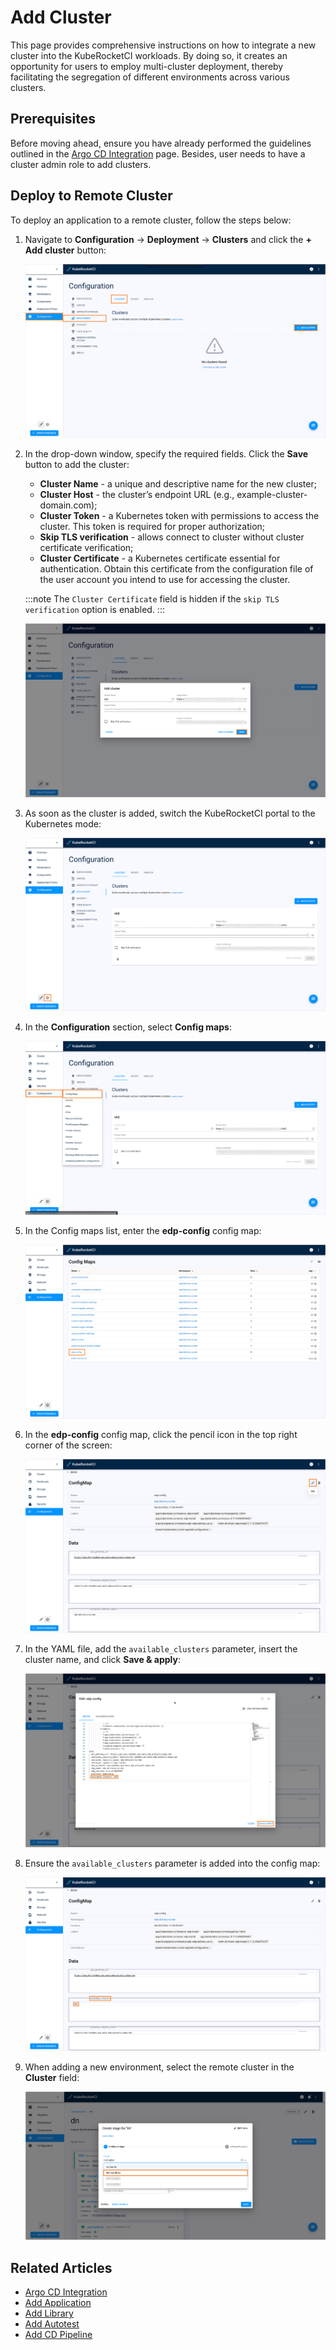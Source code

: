 # Add Cluster

<head>
  <link rel="canonical" href="https://docs.kuberocketci.io/docs/user-guide/add-cluster/" />
</head>

This page provides comprehensive instructions on how to integrate a new cluster into the KubeRocketCI workloads. By doing so, it creates an opportunity for users to employ multi-cluster deployment, thereby facilitating the segregation of different environments across various clusters.

## Prerequisites

Before moving ahead, ensure you have already performed the guidelines outlined in the [Argo CD Integration](../operator-guide/cd/argocd-integration.md#deploy-argo-cd-application-to-remote-cluster-optional) page. Besides, user needs to have a cluster admin role to add clusters.

## Deploy to Remote Cluster

To deploy an application to a remote cluster, follow the steps below:

1. Navigate to **Configuration** -> **Deployment** -> **Clusters** and click the **+ Add cluster** button:

    ![Clusters menu](../assets/user-guide/add_new_cluster.png "Clusters menu")

2. In the drop-down window, specify the required fields. Click the **Save** button to add the cluster:

    * **Cluster Name** - a unique and descriptive name for the new cluster;
    * **Cluster Host** - the cluster’s endpoint URL (e.g., example-cluster-domain.com);
    * **Cluster Token** - a Kubernetes token with permissions to access the cluster. This token is required for proper authorization;
    * **Skip TLS verification** - allows connect to cluster without cluster certificate verification;
    * **Cluster Certificate** - a Kubernetes certificate essential for authentication. Obtain this certificate from the configuration file of the user account you intend to use for accessing the cluster.

    :::note
      The `Cluster Certificate` field is hidden if the `skip TLS verification` option is enabled.
    :::

    ![Add cluster](../assets/user-guide/krci-portal-add-cluster.png "Add cluster")

3. As soon as the cluster is added, switch the KubeRocketCI portal to the Kubernetes mode:

    ![Switch to K8s](../assets/user-guide/add-cluster-switch-to-k8s.png "Switch to K8s")

4. In the **Configuration** section, select **Config maps**:

    ![Config maps](../assets/user-guide/add-cluster-enter-config-maps.png "Config maps")

5. In the Config maps list, enter the **edp-config** config map:

    ![Edp config](../assets/user-guide/add-cluster-edp-config.png "Edp config")

6. In the **edp-config** config map, click the pencil icon in the top right corner of the screen:

    ![Edit config map](../assets/user-guide/add-cluster-edit-config-map.png "Edit config map")

7. In the YAML file, add the `available_clusters` parameter, insert the cluster name, and click **Save & apply**:

    ![Add new parameter](../assets/user-guide/add-available-clusters.png "Add new parameter")

8. Ensure the `available_clusters` parameter is added into the config map:

    ![Check added parameter](../assets/user-guide/add-cluster-check-parameter.png "Check added parameter")

9. When adding a new environment, select the remote cluster in the **Cluster** field:

    ![Select cluster](../assets/user-guide/select-cluster.png "Select cluster")

## Related Articles

* [Argo CD Integration](../operator-guide/cd/argocd-integration.md)
* [Add Application](add-application.md)
* [Add Library](add-library.md)
* [Add Autotest](add-autotest.md)
* [Add CD Pipeline](add-cd-pipeline.md)
